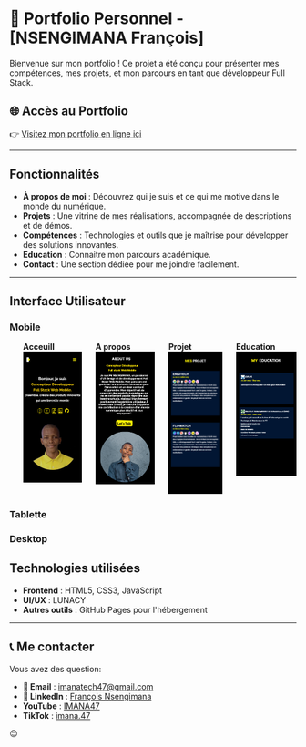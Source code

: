 # 🌟 Portfolio Personnel - [NSENGIMANA François]

Bienvenue sur mon portfolio ! Ce projet a été conçu pour présenter mes compétences, mes projets, et mon parcours en tant que développeur Full Stack.

## 🌐 Accès au Portfolio  
👉 [Visitez mon portfolio en ligne ici](https://imana47.github.io/Nsengimana-François/)  

---

##  Fonctionnalités  
- **À propos de moi** : Découvrez qui je suis et ce qui me motive dans le monde du numérique.  
- **Projets** : Une vitrine de mes réalisations, accompagnée de descriptions et de démos.  
- **Compétences** : Technologies et outils que je maîtrise pour développer des solutions innovantes.
- **Education** : Connaitre mon parcours académique.  
- **Contact** : Une section dédiée pour me joindre facilement.  

---
## Interface Utilisateur
### Mobile       
<div  style="width: 100%;">
   <ul style="list-style: none;display: flex;gap:1.5rem;">
      <li> <b>Acceuill</b>
      <img src="maquettes/mobile/Acceuil.png">
      </li>
      <li>
         <b>A propos</b>
      <img src="maquettes/mobile/A propos.png">
      </li>
            <li>
      <b>Projet</b>
      <img src="maquettes/mobile/Projet.png">
      </li>
      <li>
      <b>Education</b>
      <img src="maquettes/mobile/Education.png">
      </li>
      
   </ul>
   
</div>



### Tablette


### Desktop


## Technologies utilisées  
- **Frontend** : HTML5, CSS3, JavaScript  
- **UI/UX** : LUNACY  
- **Autres outils** : GitHub Pages pour l'hébergement  

---
## 📞 Me contacter  

Vous avez des question:  

- **📧 Email** : [imanatech47@gmail.com](mailto:imanatech47@gmail.com)  
- **💼 LinkedIn** : [François Nsengimana](https://www.linkedin.com/in/françois-nsengimana)  
- **YouTube** : [IMANA47](https://www.youtube.com/@IMANA47)
- **TikTok** : [imana.47](https://www.tiktok.com/@imana.47?is_from_webapp=1&sender_device=pc)  

😊  
